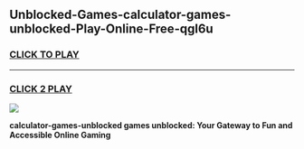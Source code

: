 
## Unblocked-Games-calculator-games-unblocked-Play-Online-Free-qgl6u
<h3>
<a href="https://premium76.site?title=calculator-games-unblocked&ref=26A">CLICK TO PLAY</a></h3>
<hr>

<h3>
<a href="https://premium76.site?title=calculator-games-unblocked&ref=26A">CLICK 2 PLAY</a>
  
</h3>

<a href="https://premium76.site?title=calculator-games-unblocked&ref=26A"><img src="https://clearcache.store/games.png"></a>


**calculator-games-unblocked games unblocked: Your Gateway to Fun and Accessible Online Gaming**
